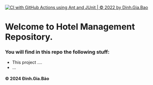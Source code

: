 [![CI with GitHub Actions using Ant and JUnit | © 2022 by Dinh.Gia.Bao](https://github.com/CristianoDinh/mini_project/actions/workflows/ci-junit.yml/badge.svg)](https://github.com/CristianoDinh/mini_project/actions/workflows/ci-junit.yml)

# Welcome to Hotel Management Repository.
### You will find in this repo the following stuff:
* This project ....
* ...

#### © 2024 Đinh.Gia.Bảo
